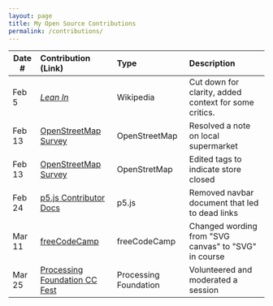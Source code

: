 ```yaml
---
layout: page
title: My Open Source Contributions
permalink: /contributions/
---
```


<!--
Type of the contribution should be "Wikipedia edit", "OpenStreet Map feature", "Documentation", "Course website", "Blog",
"Browser Add-on", etc.

The description should include a brief summary of what you did.

The link should bring us to a public page that shows your contribution. 

Replace the first row with your own contribution. 

-->





| Date #       | Contribution (Link)  | Type  | Description |
|---|:---|:---|:---|
| Feb 5   | [*Lean In*](https://en.wikipedia.org/w/index.php?title=Lean_In&oldid=prev&diff=1137724360)   | Wikipedia    |   Cut down for clarity, added context for some critics.   |
| Feb 13   | [OpenStreetMap Survey](https://www.openstreetmap.org/note/3533289)     | OpenStreetMap    | Resolved a note on local supermarket    |
| Feb 13    | [OpenStreetMap Survey](https://www.openstreetmap.org/changeset/132512566)    | OpenStretMap    | Edited tags to indicate store closed     |
| Feb 24    | [p5.js Contributor Docs](https://github.com/processing/p5.js/pull/6039)    | p5.js    | Removed navbar document that led to dead links     |
| Mar 11    | [freeCodeCamp](https://github.com/freeCodeCamp/freeCodeCamp/pull/49684)    | freeCodeCamp    | Changed wording from "SVG canvas" to "SVG" in course     |
| Mar 25    | [Processing Foundation CC Fest](https://ccfest.rocks/virtualccfest)    | Processing Foundation    | Volunteered and moderated a session     |
